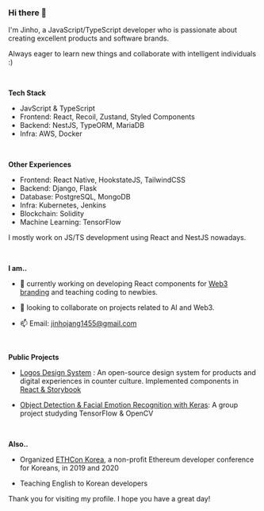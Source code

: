 ### Hi there 👋

I'm Jinho, a JavaScript/TypeScript developer who is passionate about creating excellent products and software brands.

Always eager to learn new things and collaborate with intelligent individuals :)

<br/>

**Tech Stack**
- JavScript & TypeScript
- Frontend: React, Recoil, Zustand, Styled Components
- Backend: NestJS, TypeORM, MariaDB
- Infra: AWS, Docker

<br/>

**Other Experiences**
- Frontend: React Native, HookstateJS, TailwindCSS
- Backend: Django, Flask
- Database: PostgreSQL, MongoDB
- Infra: Kubernetes, Jenkins
- Blockchain: Solidity
- Machine Learning: TensorFlow

I mostly work on JS/TS development using React and NestJS nowadays.

<br/>

**I am..**

- 🔭 currently working on developing React components for [Web3 branding](https://github.com/acid-info/lsd) and teaching coding to newbies.

- 👯 looking to collaborate on projects related to AI and Web3.

- 📫 Email: jinhojang1455@gmail.com

<br/>

**Public Projects**

- [Logos Design System](https://github.com/acid-info/lsd#logos-design-system) : An open-source design system for products and digital experiences in counter culture. Implemented components in [React & Storybook](https://www.chromatic.com/library?appId=63e4f71c39dc65c5c703c1e8)

- [Object Detection & Facial Emotion Recognition with Keras](https://github.com/jinhojang6/ai-powered-detection): A group project studyding TensorFlow & OpenCV

<br/>

**Also..**
- Organized [ETHCon Korea](https://genesis.ethcon.kr/contributors.en.html), a non-profit Ethereum developer conference for Koreans, in 2019 and 2020

- Teaching English to Korean developers 


Thank you for visiting my profile. I hope you have a great day!
